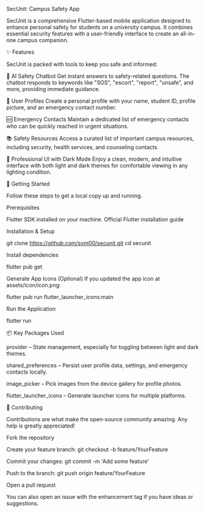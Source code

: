 SecUnit: Campus Safety App
<!-- Replace with the direct URL to your new logo -->

SecUnit is a comprehensive Flutter-based mobile application designed to enhance personal safety for students on a university campus. It combines essential security features with a user-friendly interface to create an all-in-one campus companion.

✨ Features

SecUnit is packed with tools to keep you safe and informed:

🤖 AI Safety Chatbot
Get instant answers to safety-related questions. The chatbot responds to keywords like "SOS", "escort", "report", "unsafe", and more, providing immediate guidance.

👤 User Profiles
Create a personal profile with your name, student ID, profile picture, and an emergency contact number.

🆘 Emergency Contacts
Maintain a dedicated list of emergency contacts who can be quickly reached in urgent situations.

📚 Safety Resources
Access a curated list of important campus resources, including security, health services, and counseling contacts.

🎨 Professional UI with Dark Mode
Enjoy a clean, modern, and intuitive interface with both light and dark themes for comfortable viewing in any lighting condition.

🚀 Getting Started

Follow these steps to get a local copy up and running.

Prerequisites

Flutter SDK installed on your machine.
Official Flutter installation guide

Installation & Setup

git clone https://github.com/svm00/secunit.git
cd secunit


Install dependencies

flutter pub get


Generate App Icons (Optional)
If you updated the app icon at assets/icon/icon.png:

flutter pub run flutter_launcher_icons:main


Run the Application

flutter run

📦 Key Packages Used

provider – State management, especially for toggling between light and dark themes.

shared_preferences – Persist user profile data, settings, and emergency contacts locally.

image_picker – Pick images from the device gallery for profile photos.

flutter_launcher_icons – Generate launcher icons for multiple platforms.

🤝 Contributing

Contributions are what make the open-source community amazing. Any help is greatly appreciated!

Fork the repository

Create your feature branch: git checkout -b feature/YourFeature

Commit your changes: git commit -m 'Add some feature'

Push to the branch: git push origin feature/YourFeature

Open a pull request

You can also open an issue with the enhancement tag if you have ideas or suggestions.
